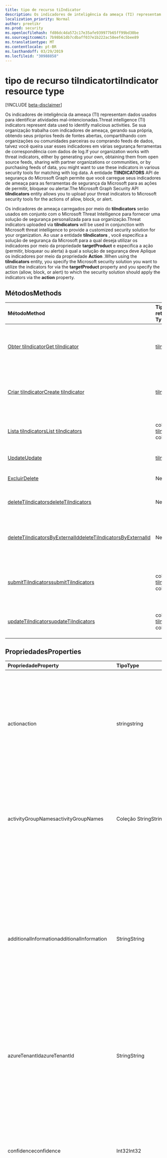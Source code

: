 ```yaml
---
title: tipo de recurso tiIndicator
description: Os indicadores de inteligência da ameaça (TI) representam dados usados para identificar atividades mal-intencionadas. Se sua organização trabalha com indicadores de ameaça, gerando sua própria, obtendo de feeds de origem aberta, compartilhando com organizações de parceiros ou comunidades, ou comprando feeds de dados, você geralmente deseja usar esses indicadores em várias segurança ferramentas de correspondência com dados de log. A entidade de segurança do gráfico tiIndicators permite que você carregue seus indicadores de ameaça para as ferramentas de segurança da Microsoft para as ações de permitir, bloquear ou alertar.
localization_priority: Normal
author: preetikr
ms.prod: security
ms.openlocfilehash: fd86dc4da572c17e35afe939977b65ff99bd30be
ms.sourcegitcommit: 7b98b61db7cdbaff037e1b222ac58eef4c5bee89
ms.translationtype: MT
ms.contentlocale: pt-BR
ms.lasthandoff: 03/29/2019
ms.locfileid: "30988858"
---
```

# <a name="tiindicator-resource-type"></a><span data-ttu-id="a3d55-105">tipo de recurso tiIndicator</span><span class="sxs-lookup"><span data-stu-id="a3d55-105">tiIndicator resource type</span></span>

[!INCLUDE [beta-disclaimer](../../includes/beta-disclaimer.md)]

<span data-ttu-id="a3d55-106">Os indicadores de inteligência da ameaça (TI) representam dados usados para identificar atividades mal-intencionadas.</span><span class="sxs-lookup"><span data-stu-id="a3d55-106">Threat intelligence (TI) indicators represent data used to identify malicious activities.</span></span> <span data-ttu-id="a3d55-107">Se sua organização trabalha com indicadores de ameaça, gerando sua própria, obtendo seus próprios feeds de fontes abertas, compartilhando com organizações ou comunidades parceiras ou comprando feeds de dados, talvez você queira usar esses indicadores em várias segurança ferramentas de correspondência com dados de log.</span><span class="sxs-lookup"><span data-stu-id="a3d55-107">If your organization works with threat indicators, either by generating your own, obtaining them from open source feeds, sharing with partner organizations or communities, or by purchasing feeds of data, you might want to use these indicators in various security tools for matching with log data.</span></span> <span data-ttu-id="a3d55-108">A entidade **TIINDICATORS** API de segurança do Microsoft Graph permite que você carregue seus indicadores de ameaça para as ferramentas de segurança da Microsoft para as ações de permitir, bloquear ou alertar.</span><span class="sxs-lookup"><span data-stu-id="a3d55-108">The Microsoft Graph Security API **tiIndicators** entity allows you to upload your threat indicators to Microsoft security tools for the actions of allow, block, or alert.</span></span>

<span data-ttu-id="a3d55-109">Os indicadores de ameaça carregados por meio do **tiIndicators** serão usados em conjunto com o Microsoft Threat Intelligence para fornecer uma solução de segurança personalizada para sua organização.</span><span class="sxs-lookup"><span data-stu-id="a3d55-109">Threat indicators uploaded via **tiIndicators** will be used in conjunction with Microsoft threat intelligence to provide a customized security solution for your organization.</span></span> <span data-ttu-id="a3d55-110">Ao usar a entidade **tiIndicators** , você especifica a solução de segurança da Microsoft para a qual deseja utilizar os indicadores por meio da propriedade **targetProduct** e especifica a ação (permitir, bloquear ou alerta) à qual a solução de segurança deve Aplique os indicadores por meio da propriedade **Action** .</span><span class="sxs-lookup"><span data-stu-id="a3d55-110">When using the **tiIndicators** entity, you specify the Microsoft security solution you want to utilize the indicators for via the **targetProduct** property and you specify the action (allow, block, or alert) to which the security solution should apply the indicators via the **action** property.</span></span>

## <a name="methods"></a><span data-ttu-id="a3d55-111">Métodos</span><span class="sxs-lookup"><span data-stu-id="a3d55-111">Methods</span></span>

| <span data-ttu-id="a3d55-112">Método</span><span class="sxs-lookup"><span data-stu-id="a3d55-112">Method</span></span>       | <span data-ttu-id="a3d55-113">Tipo de retorno</span><span class="sxs-lookup"><span data-stu-id="a3d55-113">Return Type</span></span> | <span data-ttu-id="a3d55-114">Descrição</span><span class="sxs-lookup"><span data-stu-id="a3d55-114">Description</span></span> |
|:-------------|:------------|:------------|
| [<span data-ttu-id="a3d55-115">Obter tiIndicator</span><span class="sxs-lookup"><span data-stu-id="a3d55-115">Get tiIndicator</span></span>](../api/tiindicator-get.md) | [<span data-ttu-id="a3d55-116">tiIndicator</span><span class="sxs-lookup"><span data-stu-id="a3d55-116">tiIndicator</span></span>](tiindicator.md) | <span data-ttu-id="a3d55-117">Leia as propriedades e os relacionamentos do objeto tiIndicator.</span><span class="sxs-lookup"><span data-stu-id="a3d55-117">Read properties and relationships of tiIndicator object.</span></span> |
| [<span data-ttu-id="a3d55-118">Criar tiIndicator</span><span class="sxs-lookup"><span data-stu-id="a3d55-118">Create tiIndicator</span></span>](../api/tiindicators-post.md) | [<span data-ttu-id="a3d55-119">tiIndicator</span><span class="sxs-lookup"><span data-stu-id="a3d55-119">tiIndicator</span></span>](tiindicator.md) | <span data-ttu-id="a3d55-120">Crie um novo tiIndicator postando na coleção tiIndicators.</span><span class="sxs-lookup"><span data-stu-id="a3d55-120">Create a new tiIndicator by posting to the tiIndicators collection.</span></span> |
| [<span data-ttu-id="a3d55-121">Lista tiIndicators</span><span class="sxs-lookup"><span data-stu-id="a3d55-121">List tiIndicators</span></span>](../api/tiindicators-list.md) | <span data-ttu-id="a3d55-122">coleção [tiIndicator](tiindicator.md)</span><span class="sxs-lookup"><span data-stu-id="a3d55-122">[tiIndicator](tiindicator.md) collection</span></span> | <span data-ttu-id="a3d55-123">Obtenha uma coleção de objetos tiIndicator.</span><span class="sxs-lookup"><span data-stu-id="a3d55-123">Get a tiIndicator object collection.</span></span> |
| [<span data-ttu-id="a3d55-124">Update</span><span class="sxs-lookup"><span data-stu-id="a3d55-124">Update</span></span>](../api/tiindicator-update.md) | [<span data-ttu-id="a3d55-125">tiIndicator</span><span class="sxs-lookup"><span data-stu-id="a3d55-125">tiIndicator</span></span>](tiindicator.md) | <span data-ttu-id="a3d55-126">Atualize o objeto tiIndicator.</span><span class="sxs-lookup"><span data-stu-id="a3d55-126">Update tiIndicator object.</span></span> |
| [<span data-ttu-id="a3d55-127">Excluir</span><span class="sxs-lookup"><span data-stu-id="a3d55-127">Delete</span></span>](../api/tiindicator-delete.md) | <span data-ttu-id="a3d55-128">Nenhum</span><span class="sxs-lookup"><span data-stu-id="a3d55-128">None</span></span> | <span data-ttu-id="a3d55-129">Exclua o objeto tiIndicator.</span><span class="sxs-lookup"><span data-stu-id="a3d55-129">Delete tiIndicator object.</span></span> |
|[<span data-ttu-id="a3d55-130">deleteTiIndicators</span><span class="sxs-lookup"><span data-stu-id="a3d55-130">deleteTiIndicators</span></span>](../api/tiindicator-deletetiindicators.md)|<span data-ttu-id="a3d55-131">Nenhum</span><span class="sxs-lookup"><span data-stu-id="a3d55-131">None</span></span>| <span data-ttu-id="a3d55-132">Excluir vários objetos tiIndicator.</span><span class="sxs-lookup"><span data-stu-id="a3d55-132">Delete multiple tiIndicator objects.</span></span>|
|[<span data-ttu-id="a3d55-133">deleteTiIndicatorsByExternalId</span><span class="sxs-lookup"><span data-stu-id="a3d55-133">deleteTiIndicatorsByExternalId</span></span>](../api/tiindicator-deletetiindicatorsbyexternalid.md)|<span data-ttu-id="a3d55-134">Nenhum</span><span class="sxs-lookup"><span data-stu-id="a3d55-134">None</span></span>| <span data-ttu-id="a3d55-135">Excluir vários objetos tiIndicator pela `externalId` propriedade.</span><span class="sxs-lookup"><span data-stu-id="a3d55-135">Delete multiple tiIndicator objects by the `externalId` property.</span></span>|
|[<span data-ttu-id="a3d55-136">submitTiIndicators</span><span class="sxs-lookup"><span data-stu-id="a3d55-136">submitTiIndicators</span></span>](../api/tiindicator-submittiindicators.md)|<span data-ttu-id="a3d55-137">coleção [tiIndicator](tiindicator.md)</span><span class="sxs-lookup"><span data-stu-id="a3d55-137">[tiIndicator](tiindicator.md) collection</span></span>|<span data-ttu-id="a3d55-138">Criar novo tiIndicators postando uma coleção tiIndicators.</span><span class="sxs-lookup"><span data-stu-id="a3d55-138">Create new tiIndicators by posting a tiIndicators collection.</span></span>|
|[<span data-ttu-id="a3d55-139">updateTiIndicators</span><span class="sxs-lookup"><span data-stu-id="a3d55-139">updateTiIndicators</span></span>](../api/tiindicator-updatetiindicators.md)|<span data-ttu-id="a3d55-140">coleção [tiIndicator](tiindicator.md)</span><span class="sxs-lookup"><span data-stu-id="a3d55-140">[tiIndicator](tiindicator.md) collection</span></span>| <span data-ttu-id="a3d55-141">Atualizar vários objetos tiIndicator.</span><span class="sxs-lookup"><span data-stu-id="a3d55-141">Update multiple tiIndicator objects.</span></span>|

## <a name="properties"></a><span data-ttu-id="a3d55-142">Propriedades</span><span class="sxs-lookup"><span data-stu-id="a3d55-142">Properties</span></span>

| <span data-ttu-id="a3d55-143">Propriedade</span><span class="sxs-lookup"><span data-stu-id="a3d55-143">Property</span></span>     | <span data-ttu-id="a3d55-144">Tipo</span><span class="sxs-lookup"><span data-stu-id="a3d55-144">Type</span></span>        | <span data-ttu-id="a3d55-145">Descrição</span><span class="sxs-lookup"><span data-stu-id="a3d55-145">Description</span></span> |
|:-------------|:------------|:------------|
|<span data-ttu-id="a3d55-146">action</span><span class="sxs-lookup"><span data-stu-id="a3d55-146">action</span></span>|<span data-ttu-id="a3d55-147">string</span><span class="sxs-lookup"><span data-stu-id="a3d55-147">string</span></span>| <span data-ttu-id="a3d55-148">A ação a ser aplicada se o indicador for correspondido de dentro da ferramenta de segurança do targetProduct.</span><span class="sxs-lookup"><span data-stu-id="a3d55-148">The action to apply if the indicator is matched from within the targetProduct security tool.</span></span> <span data-ttu-id="a3d55-149">Os valores possíveis são: `unknown`, `allow`, `block`, `alert`.</span><span class="sxs-lookup"><span data-stu-id="a3d55-149">Possible values are: `unknown`, `allow`, `block`, `alert`.</span></span> <span data-ttu-id="a3d55-150">**Obrigatório.**</span><span class="sxs-lookup"><span data-stu-id="a3d55-150">**Required.**</span></span>|
|<span data-ttu-id="a3d55-151">activityGroupNames</span><span class="sxs-lookup"><span data-stu-id="a3d55-151">activityGroupNames</span></span>|<span data-ttu-id="a3d55-152">Coleção String</span><span class="sxs-lookup"><span data-stu-id="a3d55-152">String collection</span></span>|<span data-ttu-id="a3d55-153">O nome do Cyber Threat Intelligence (s) para as partes responsáveis pela atividade mal-intencionada coberta pelo indicador de ameaças.</span><span class="sxs-lookup"><span data-stu-id="a3d55-153">The cyber threat intelligence name(s) for the parties responsible for the malicious activity covered by the threat indicator.</span></span>|
|<span data-ttu-id="a3d55-154">additionalInformation</span><span class="sxs-lookup"><span data-stu-id="a3d55-154">additionalInformation</span></span>|<span data-ttu-id="a3d55-155">String</span><span class="sxs-lookup"><span data-stu-id="a3d55-155">String</span></span>|<span data-ttu-id="a3d55-156">Uma área catchall na qual os dados extras do indicador não cobertos pelas outras propriedades de tiIndicator podem ser colocados.</span><span class="sxs-lookup"><span data-stu-id="a3d55-156">A catchall area into which extra data from the indicator not covered by the other tiIndicator properties may be placed.</span></span> <span data-ttu-id="a3d55-157">Os dados colocados no additionalInformation normalmente não serão utilizados pela ferramenta de segurança do targetProduct.</span><span class="sxs-lookup"><span data-stu-id="a3d55-157">Data placed into additionalInformation will typically not be utilized by the targetProduct security tool.</span></span>|
|<span data-ttu-id="a3d55-158">azureTenantId</span><span class="sxs-lookup"><span data-stu-id="a3d55-158">azureTenantId</span></span>|<span data-ttu-id="a3d55-159">String</span><span class="sxs-lookup"><span data-stu-id="a3d55-159">String</span></span>| <span data-ttu-id="a3d55-160">Marcado pelo sistema quando o indicador está ingerido.</span><span class="sxs-lookup"><span data-stu-id="a3d55-160">Stamped by the system when the indicator is ingested.</span></span> <span data-ttu-id="a3d55-161">A ID de locatário do Azure Active Directory do cliente remetente.</span><span class="sxs-lookup"><span data-stu-id="a3d55-161">The Azure Active Directory tenant id of submitting client.</span></span> <span data-ttu-id="a3d55-162">**Obrigatório.**</span><span class="sxs-lookup"><span data-stu-id="a3d55-162">**Required.**</span></span>|
|<span data-ttu-id="a3d55-163">confidence</span><span class="sxs-lookup"><span data-stu-id="a3d55-163">confidence</span></span>|<span data-ttu-id="a3d55-164">Int32</span><span class="sxs-lookup"><span data-stu-id="a3d55-164">Int32</span></span>|<span data-ttu-id="a3d55-165">Um inteiro representando a confiança dos dados dentro do indicador identifica precisamente o comportamento mal-intencionado.</span><span class="sxs-lookup"><span data-stu-id="a3d55-165">An integer representing the confidence the data within the indicator accurately identifies malicious behavior.</span></span> <span data-ttu-id="a3d55-166">Os valores aceitáveis são 0 – 100 com 100 sendo os mais altos.</span><span class="sxs-lookup"><span data-stu-id="a3d55-166">Acceptable values are 0 – 100 with 100 being the highest.</span></span>|
|<span data-ttu-id="a3d55-167">description</span><span class="sxs-lookup"><span data-stu-id="a3d55-167">description</span></span>|<span data-ttu-id="a3d55-168">String</span><span class="sxs-lookup"><span data-stu-id="a3d55-168">String</span></span>| <span data-ttu-id="a3d55-169">Breve descrição (100 caracteres ou menos) da ameaça representada pelo indicador.</span><span class="sxs-lookup"><span data-stu-id="a3d55-169">Brief description (100 characters or less) of the threat represented by the indicator.</span></span> <span data-ttu-id="a3d55-170">**Obrigatório.**</span><span class="sxs-lookup"><span data-stu-id="a3d55-170">**Required.**</span></span>|
|<span data-ttu-id="a3d55-171">diamondModel</span><span class="sxs-lookup"><span data-stu-id="a3d55-171">diamondModel</span></span>|[<span data-ttu-id="a3d55-172">diamondModel</span><span class="sxs-lookup"><span data-stu-id="a3d55-172">diamondModel</span></span>](#diamondmodel-values)|<span data-ttu-id="a3d55-173">A área do modelo em losango em que esse indicador existe.</span><span class="sxs-lookup"><span data-stu-id="a3d55-173">The area of the Diamond Model in which this indicator exists.</span></span> <span data-ttu-id="a3d55-174">Os valores possíveis são: `unknown`, `adversary`, `capability`, `infrastructure`, `victim`.</span><span class="sxs-lookup"><span data-stu-id="a3d55-174">Possible values are: `unknown`, `adversary`, `capability`, `infrastructure`, `victim`.</span></span>|
|<span data-ttu-id="a3d55-175">expirationDateTime</span><span class="sxs-lookup"><span data-stu-id="a3d55-175">expirationDateTime</span></span>|<span data-ttu-id="a3d55-176">DateTimeOffset</span><span class="sxs-lookup"><span data-stu-id="a3d55-176">DateTimeOffset</span></span>| <span data-ttu-id="a3d55-177">Cadeia de caracteres DateTime indicando quando o indicador expira.</span><span class="sxs-lookup"><span data-stu-id="a3d55-177">DateTime string indicating when the Indicator expires.</span></span> <span data-ttu-id="a3d55-178">Todos os indicadores devem ter uma data de vencimento para evitar indicadores obsoletos persistentes no sistema.</span><span class="sxs-lookup"><span data-stu-id="a3d55-178">All indicators must have an expiration date to avoid stale indicators persisting in the system.</span></span> <span data-ttu-id="a3d55-179">O tipo Timestamp representa informações de data e hora usando o formato ISO 8601 e está sempre no horário UTC.</span><span class="sxs-lookup"><span data-stu-id="a3d55-179">The Timestamp type represents date and time information using ISO 8601 format and is always in UTC time.</span></span> <span data-ttu-id="a3d55-180">Por exemplo, meia-noite em UTC no dia 1º de janeiro de 2014 teria esta aparência: `'2014-01-01T00:00:00Z'`.</span><span class="sxs-lookup"><span data-stu-id="a3d55-180">For example, midnight UTC on Jan 1, 2014 would look like this: `'2014-01-01T00:00:00Z'`.</span></span> <span data-ttu-id="a3d55-181">**Obrigatório.**</span><span class="sxs-lookup"><span data-stu-id="a3d55-181">**Required.**</span></span>|
|<span data-ttu-id="a3d55-182">externalId</span><span class="sxs-lookup"><span data-stu-id="a3d55-182">externalId</span></span>|<span data-ttu-id="a3d55-183">Cadeia de caracteres</span><span class="sxs-lookup"><span data-stu-id="a3d55-183">String</span></span>| <span data-ttu-id="a3d55-184">Um número de identificação que liga o indicador de volta para o sistema do provedor de indicadores (por exemplo, uma chave externa).</span><span class="sxs-lookup"><span data-stu-id="a3d55-184">An identification number that ties the indicator back to the indicator provider’s system (e.g. a foreign key).</span></span> |
|<span data-ttu-id="a3d55-185">id</span><span class="sxs-lookup"><span data-stu-id="a3d55-185">id</span></span>|<span data-ttu-id="a3d55-186">String</span><span class="sxs-lookup"><span data-stu-id="a3d55-186">String</span></span>|<span data-ttu-id="a3d55-187">Criado pelo sistema quando o indicador é ingerido.</span><span class="sxs-lookup"><span data-stu-id="a3d55-187">Created by the system when the indicator is ingested.</span></span> <span data-ttu-id="a3d55-188">GUID gerado/identificador exclusivo.</span><span class="sxs-lookup"><span data-stu-id="a3d55-188">Generated GUID/unique identifier.</span></span> <span data-ttu-id="a3d55-189">Somente leitura.</span><span class="sxs-lookup"><span data-stu-id="a3d55-189">Read-only.</span></span>|
|<span data-ttu-id="a3d55-190">ingestedDateTime</span><span class="sxs-lookup"><span data-stu-id="a3d55-190">ingestedDateTime</span></span>|<span data-ttu-id="a3d55-191">DateTimeOffset</span><span class="sxs-lookup"><span data-stu-id="a3d55-191">DateTimeOffset</span></span>| <span data-ttu-id="a3d55-192">Marcado pelo sistema quando o indicador está ingerido.</span><span class="sxs-lookup"><span data-stu-id="a3d55-192">Stamped by the system when the indicator is ingested.</span></span> <span data-ttu-id="a3d55-193">O tipo Timestamp representa informações de data e hora usando o formato ISO 8601 e está sempre no horário UTC.</span><span class="sxs-lookup"><span data-stu-id="a3d55-193">The Timestamp type represents date and time information using ISO 8601 format and is always in UTC time.</span></span> <span data-ttu-id="a3d55-194">Por exemplo, meia-noite em UTC no dia 1º de janeiro de 2014 teria esta aparência: `'2014-01-01T00:00:00Z'`</span><span class="sxs-lookup"><span data-stu-id="a3d55-194">For example, midnight UTC on Jan 1, 2014 would look like this: `'2014-01-01T00:00:00Z'`</span></span>|
|<span data-ttu-id="a3d55-195">isActive</span><span class="sxs-lookup"><span data-stu-id="a3d55-195">isActive</span></span>|<span data-ttu-id="a3d55-196">Booliano</span><span class="sxs-lookup"><span data-stu-id="a3d55-196">Boolean</span></span>| <span data-ttu-id="a3d55-197">Usado para desativar indicadores no sistema.</span><span class="sxs-lookup"><span data-stu-id="a3d55-197">Used to deactivate indicators within system.</span></span> <span data-ttu-id="a3d55-198">Por padrão, qualquer indicador enviado é definido como ativo.</span><span class="sxs-lookup"><span data-stu-id="a3d55-198">By default, any indicator submitted is set as active.</span></span> <span data-ttu-id="a3d55-199">No enTanto, os provedores podem enviar indicadores existentes com este conjunto como ' false ' para desativar indicadores no sistema.</span><span class="sxs-lookup"><span data-stu-id="a3d55-199">However, providers may submit existing indicators with this set to ‘False’ to deactivate indicators in the system.</span></span>|
|<span data-ttu-id="a3d55-200">killChain</span><span class="sxs-lookup"><span data-stu-id="a3d55-200">killChain</span></span>|<span data-ttu-id="a3d55-201">coleção [killChain](#killchain-values)</span><span class="sxs-lookup"><span data-stu-id="a3d55-201">[killChain](#killchain-values) collection</span></span>|<span data-ttu-id="a3d55-202">Uma matriz JSON de cadeias de caracteres que descreve o ponto ou os pontos na cadeia de Kill que este indicador aponta.</span><span class="sxs-lookup"><span data-stu-id="a3d55-202">A JSON array of strings that describes which point or points on the Kill Chain this indicator targets.</span></span> <span data-ttu-id="a3d55-203">Consulte ' valores killChain ' abaixo para ver os valores exatos.</span><span class="sxs-lookup"><span data-stu-id="a3d55-203">See ‘killChain values’ below for exact values.</span></span> |
|<span data-ttu-id="a3d55-204">knownFalsePositives</span><span class="sxs-lookup"><span data-stu-id="a3d55-204">knownFalsePositives</span></span>|<span data-ttu-id="a3d55-205">String</span><span class="sxs-lookup"><span data-stu-id="a3d55-205">String</span></span>|<span data-ttu-id="a3d55-206">Cenários nos quais o indicador pode causar falsos positivos.</span><span class="sxs-lookup"><span data-stu-id="a3d55-206">Scenarios in which the indicator may cause false positives.</span></span> <span data-ttu-id="a3d55-207">Isso deve ser um texto legível por pessoas.</span><span class="sxs-lookup"><span data-stu-id="a3d55-207">This should be human-readable text.</span></span>|
|<span data-ttu-id="a3d55-208">lastReportedDateTime</span><span class="sxs-lookup"><span data-stu-id="a3d55-208">lastReportedDateTime</span></span>|<span data-ttu-id="a3d55-209">DateTimeOffset</span><span class="sxs-lookup"><span data-stu-id="a3d55-209">DateTimeOffset</span></span>|<span data-ttu-id="a3d55-210">A última vez que o indicador foi visto.</span><span class="sxs-lookup"><span data-stu-id="a3d55-210">The last time the indicator was seen.</span></span> <span data-ttu-id="a3d55-211">O tipo Timestamp representa informações de data e hora usando o formato ISO 8601 e está sempre no horário UTC.</span><span class="sxs-lookup"><span data-stu-id="a3d55-211">The Timestamp type represents date and time information using ISO 8601 format and is always in UTC time.</span></span> <span data-ttu-id="a3d55-212">Por exemplo, meia-noite em UTC no dia 1º de janeiro de 2014 teria esta aparência: `'2014-01-01T00:00:00Z'`</span><span class="sxs-lookup"><span data-stu-id="a3d55-212">For example, midnight UTC on Jan 1, 2014 would look like this: `'2014-01-01T00:00:00Z'`</span></span>|
|<span data-ttu-id="a3d55-213">malwareFamilyNames</span><span class="sxs-lookup"><span data-stu-id="a3d55-213">malwareFamilyNames</span></span>|<span data-ttu-id="a3d55-214">Coleção String</span><span class="sxs-lookup"><span data-stu-id="a3d55-214">String collection</span></span>|<span data-ttu-id="a3d55-215">O nome da família de malware associado a um indicador, se existir.</span><span class="sxs-lookup"><span data-stu-id="a3d55-215">The malware family name associated with an indicator if it exists.</span></span> <span data-ttu-id="a3d55-216">A Microsoft prefere o nome da família de malware da Microsoft, se possível, que possa ser encontrado por meio da [enciclopédia de ameaças](https://www.microsoft.com/wdsi/threats)de inteligência de segurança do Windows Defender.</span><span class="sxs-lookup"><span data-stu-id="a3d55-216">Microsoft prefers the Microsoft malware family name if at all possible which can be found via the Windows Defender Security Intelligence [threat encyclopedia](https://www.microsoft.com/wdsi/threats).</span></span>|
|<span data-ttu-id="a3d55-217">passiveOnly</span><span class="sxs-lookup"><span data-stu-id="a3d55-217">passiveOnly</span></span>|<span data-ttu-id="a3d55-218">Booliano</span><span class="sxs-lookup"><span data-stu-id="a3d55-218">Boolean</span></span> |<span data-ttu-id="a3d55-219">Determina se o indicador deve acionar um evento que é visível para um usuário final.</span><span class="sxs-lookup"><span data-stu-id="a3d55-219">Determines if the indicator should trigger an event that is visible to an end-user.</span></span> <span data-ttu-id="a3d55-220">Quando definido como ' true ', as ferramentas de segurança não notificarão o usuário final de que um ' hit ' ocorreu.</span><span class="sxs-lookup"><span data-stu-id="a3d55-220">When set to ‘true,’ security tools will not notify the end user that a ‘hit’ has occurred.</span></span> <span data-ttu-id="a3d55-221">Isso geralmente é tratado como um modo de auditoria ou silencioso por produtos de segurança onde eles simplesmente farão o registro de que uma correspondência ocorreu, mas não executará a ação.</span><span class="sxs-lookup"><span data-stu-id="a3d55-221">This is most often treated as audit or silent mode by security products where they will simply log that a match occurred but will not perform the action.</span></span> <span data-ttu-id="a3d55-222">O valor padrão é falso.</span><span class="sxs-lookup"><span data-stu-id="a3d55-222">Default value is false.</span></span> |
|<span data-ttu-id="a3d55-223">severity</span><span class="sxs-lookup"><span data-stu-id="a3d55-223">severity</span></span>|<span data-ttu-id="a3d55-224">Int32</span><span class="sxs-lookup"><span data-stu-id="a3d55-224">Int32</span></span>| <span data-ttu-id="a3d55-225">Um inteiro que representa a gravidade do comportamento mal-intencionado identificado pelos dados dentro do indicador.</span><span class="sxs-lookup"><span data-stu-id="a3d55-225">An integer representing the severity of the malicious behavior identified by the data within the indicator.</span></span> <span data-ttu-id="a3d55-226">Os valores aceitáveis são 0 – 5, onde 5 é o mais grave e zero não é grave.</span><span class="sxs-lookup"><span data-stu-id="a3d55-226">Acceptable values are 0 – 5 where 5 is the most severe and zero is not severe at all.</span></span> <span data-ttu-id="a3d55-227">O valor padrão é 3.</span><span class="sxs-lookup"><span data-stu-id="a3d55-227">Default value is 3.</span></span> |
|<span data-ttu-id="a3d55-228">tags</span><span class="sxs-lookup"><span data-stu-id="a3d55-228">tags</span></span>|<span data-ttu-id="a3d55-229">String collection</span><span class="sxs-lookup"><span data-stu-id="a3d55-229">String collection</span></span>|<span data-ttu-id="a3d55-230">Uma matriz JSON de cadeias de caracteres que armazena marcas arbitrárias/palavras-chave.</span><span class="sxs-lookup"><span data-stu-id="a3d55-230">A JSON array of strings that stores arbitrary tags/keywords.</span></span> |
|<span data-ttu-id="a3d55-231">targetProduct</span><span class="sxs-lookup"><span data-stu-id="a3d55-231">targetProduct</span></span>|<span data-ttu-id="a3d55-232">String</span><span class="sxs-lookup"><span data-stu-id="a3d55-232">String</span></span>|<span data-ttu-id="a3d55-233">Um valor String que representa um único produto de segurança ao qual o indicador deve ser aplicado.</span><span class="sxs-lookup"><span data-stu-id="a3d55-233">A string value representing a single security product to which the indicator should be applied.</span></span> <span data-ttu-id="a3d55-234">Os valores aceitáveis `Azure Sentinel`são:.</span><span class="sxs-lookup"><span data-stu-id="a3d55-234">Acceptable values are: `Azure Sentinel`.</span></span> <span data-ttu-id="a3d55-235">**Required**</span><span class="sxs-lookup"><span data-stu-id="a3d55-235">**Required**</span></span>|
|<span data-ttu-id="a3d55-236">threattype</span><span class="sxs-lookup"><span data-stu-id="a3d55-236">threatType</span></span>|[<span data-ttu-id="a3d55-237">threattype</span><span class="sxs-lookup"><span data-stu-id="a3d55-237">threatType</span></span>](#threattype-values)| <span data-ttu-id="a3d55-238">Cada indicador deve ter um tipo de ameaça de indicador válido.</span><span class="sxs-lookup"><span data-stu-id="a3d55-238">Each indicator must have a valid Indicator Threat Type.</span></span> <span data-ttu-id="a3d55-239">Os valores possíveis são: `Botnet`, `C2`, `CryptoMining`, `Darknet`, `DDoS`, `MaliciousUrl`, `Malware`, `Phishing`, `Proxy`, `PUA`, `WatchList`.</span><span class="sxs-lookup"><span data-stu-id="a3d55-239">Possible values are: `Botnet`, `C2`, `CryptoMining`, `Darknet`, `DDoS`, `MaliciousUrl`, `Malware`, `Phishing`, `Proxy`, `PUA`, `WatchList`.</span></span> <span data-ttu-id="a3d55-240">**Obrigatório.**</span><span class="sxs-lookup"><span data-stu-id="a3d55-240">**Required.**</span></span> |
|<span data-ttu-id="a3d55-241">tlpLevel</span><span class="sxs-lookup"><span data-stu-id="a3d55-241">tlpLevel</span></span>|[<span data-ttu-id="a3d55-242">tlpLevel</span><span class="sxs-lookup"><span data-stu-id="a3d55-242">tlpLevel</span></span>](#tlplevel-values)| <span data-ttu-id="a3d55-243">Valor do protocolo de luz de tráfego para o indicador.</span><span class="sxs-lookup"><span data-stu-id="a3d55-243">Traffic Light Protocol value for the indicator.</span></span> <span data-ttu-id="a3d55-244">Os valores possíveis são: `unknown`, `white`, `green`, `amber`, `red`.</span><span class="sxs-lookup"><span data-stu-id="a3d55-244">Possible values are: `unknown`, `white`, `green`, `amber`, `red`.</span></span> <span data-ttu-id="a3d55-245">**Obrigatório.**</span><span class="sxs-lookup"><span data-stu-id="a3d55-245">**Required.**</span></span>|

### <a name="indicator-observables---email"></a><span data-ttu-id="a3d55-246">Indicador observáveis-email</span><span class="sxs-lookup"><span data-stu-id="a3d55-246">Indicator Observables - Email</span></span>

| <span data-ttu-id="a3d55-247">Propriedade</span><span class="sxs-lookup"><span data-stu-id="a3d55-247">Property</span></span>     | <span data-ttu-id="a3d55-248">Tipo</span><span class="sxs-lookup"><span data-stu-id="a3d55-248">Type</span></span>        | <span data-ttu-id="a3d55-249">Descrição</span><span class="sxs-lookup"><span data-stu-id="a3d55-249">Description</span></span> |
|:-------------|:------------|:------------|
|<span data-ttu-id="a3d55-250">emailEncoding</span><span class="sxs-lookup"><span data-stu-id="a3d55-250">emailEncoding</span></span>|<span data-ttu-id="a3d55-251">String</span><span class="sxs-lookup"><span data-stu-id="a3d55-251">String</span></span>|<span data-ttu-id="a3d55-252">O tipo de codificação de texto usado no email.</span><span class="sxs-lookup"><span data-stu-id="a3d55-252">The type of text encoding used in the email.</span></span>|
|<span data-ttu-id="a3d55-253">emailLanguage</span><span class="sxs-lookup"><span data-stu-id="a3d55-253">emailLanguage</span></span>|<span data-ttu-id="a3d55-254">String</span><span class="sxs-lookup"><span data-stu-id="a3d55-254">String</span></span>|<span data-ttu-id="a3d55-255">O idioma do email.</span><span class="sxs-lookup"><span data-stu-id="a3d55-255">The language of the email.</span></span>|
|<span data-ttu-id="a3d55-256">emailRecipient</span><span class="sxs-lookup"><span data-stu-id="a3d55-256">emailRecipient</span></span>|<span data-ttu-id="a3d55-257">String</span><span class="sxs-lookup"><span data-stu-id="a3d55-257">String</span></span>|<span data-ttu-id="a3d55-258">Endereço de email do destinatário.</span><span class="sxs-lookup"><span data-stu-id="a3d55-258">Recipient email address.</span></span>|
|<span data-ttu-id="a3d55-259">emailSenderAddress</span><span class="sxs-lookup"><span data-stu-id="a3d55-259">emailSenderAddress</span></span>|<span data-ttu-id="a3d55-260">String</span><span class="sxs-lookup"><span data-stu-id="a3d55-260">String</span></span>|<span data-ttu-id="a3d55-261">Endereço de email do attacker& # 124; vítima.</span><span class="sxs-lookup"><span data-stu-id="a3d55-261">Email address of the attacker&#124;victim.</span></span>|
|<span data-ttu-id="a3d55-262">emailSenderName</span><span class="sxs-lookup"><span data-stu-id="a3d55-262">emailSenderName</span></span>|<span data-ttu-id="a3d55-263">String</span><span class="sxs-lookup"><span data-stu-id="a3d55-263">String</span></span>|<span data-ttu-id="a3d55-264">Nome exibido da attacker& # 124; vítima.</span><span class="sxs-lookup"><span data-stu-id="a3d55-264">Displayed name of the attacker&#124;victim.</span></span>|
|<span data-ttu-id="a3d55-265">emailSourceDomain</span><span class="sxs-lookup"><span data-stu-id="a3d55-265">emailSourceDomain</span></span>|<span data-ttu-id="a3d55-266">String</span><span class="sxs-lookup"><span data-stu-id="a3d55-266">String</span></span>|<span data-ttu-id="a3d55-267">Domínio usado no email.</span><span class="sxs-lookup"><span data-stu-id="a3d55-267">Domain used in the email.</span></span>|
|<span data-ttu-id="a3d55-268">emailSourceIpAddress</span><span class="sxs-lookup"><span data-stu-id="a3d55-268">emailSourceIpAddress</span></span>|<span data-ttu-id="a3d55-269">String</span><span class="sxs-lookup"><span data-stu-id="a3d55-269">String</span></span>|<span data-ttu-id="a3d55-270">Endereço IP de origem do email.</span><span class="sxs-lookup"><span data-stu-id="a3d55-270">Source IP address of email.</span></span>|
|<span data-ttu-id="a3d55-271">emailSubject</span><span class="sxs-lookup"><span data-stu-id="a3d55-271">emailSubject</span></span>|<span data-ttu-id="a3d55-272">String</span><span class="sxs-lookup"><span data-stu-id="a3d55-272">String</span></span>|<span data-ttu-id="a3d55-273">Linha de assunto do email.</span><span class="sxs-lookup"><span data-stu-id="a3d55-273">Subject line of email.</span></span>|
|<span data-ttu-id="a3d55-274">emailXMailer</span><span class="sxs-lookup"><span data-stu-id="a3d55-274">emailXMailer</span></span>|<span data-ttu-id="a3d55-275">String</span><span class="sxs-lookup"><span data-stu-id="a3d55-275">String</span></span>|<span data-ttu-id="a3d55-276">Valor do X-Mailer usado no email.</span><span class="sxs-lookup"><span data-stu-id="a3d55-276">X-Mailer value used in the email.</span></span>|

### <a name="indicator-observables---file"></a><span data-ttu-id="a3d55-277">Indicador observáveis-arquivo</span><span class="sxs-lookup"><span data-stu-id="a3d55-277">Indicator Observables - File</span></span>

| <span data-ttu-id="a3d55-278">Propriedade</span><span class="sxs-lookup"><span data-stu-id="a3d55-278">Property</span></span>     | <span data-ttu-id="a3d55-279">Tipo</span><span class="sxs-lookup"><span data-stu-id="a3d55-279">Type</span></span>        | <span data-ttu-id="a3d55-280">Descrição</span><span class="sxs-lookup"><span data-stu-id="a3d55-280">Description</span></span> |
|:-------------|:------------|:------------|
|<span data-ttu-id="a3d55-281">fileCompileDateTime</span><span class="sxs-lookup"><span data-stu-id="a3d55-281">fileCompileDateTime</span></span>|<span data-ttu-id="a3d55-282">DateTimeOffset</span><span class="sxs-lookup"><span data-stu-id="a3d55-282">DateTimeOffset</span></span>|<span data-ttu-id="a3d55-283">DateTime quando o arquivo foi compilado.</span><span class="sxs-lookup"><span data-stu-id="a3d55-283">DateTime when the file was compiled.</span></span> <span data-ttu-id="a3d55-284">O tipo Timestamp representa informações de data e hora usando o formato ISO 8601 e está sempre no horário UTC.</span><span class="sxs-lookup"><span data-stu-id="a3d55-284">The Timestamp type represents date and time information using ISO 8601 format and is always in UTC time.</span></span> <span data-ttu-id="a3d55-285">Por exemplo, meia-noite em UTC no dia 1º de janeiro de 2014 teria esta aparência: `'2014-01-01T00:00:00Z'`</span><span class="sxs-lookup"><span data-stu-id="a3d55-285">For example, midnight UTC on Jan 1, 2014 would look like this: `'2014-01-01T00:00:00Z'`</span></span>|
|<span data-ttu-id="a3d55-286">fileCreatedDateTime</span><span class="sxs-lookup"><span data-stu-id="a3d55-286">fileCreatedDateTime</span></span>|<span data-ttu-id="a3d55-287">DateTimeOffset</span><span class="sxs-lookup"><span data-stu-id="a3d55-287">DateTimeOffset</span></span>| <span data-ttu-id="a3d55-288">DateTime quando o arquivo foi criado. O tipo TIMESTAMP representa informações de data e hora usando o formato ISO 8601 e está sempre no horário UTC.</span><span class="sxs-lookup"><span data-stu-id="a3d55-288">DateTime when the file was created.The Timestamp type represents date and time information using ISO 8601 format and is always in UTC time.</span></span> <span data-ttu-id="a3d55-289">Por exemplo, meia-noite em UTC no dia 1º de janeiro de 2014 teria esta aparência: `'2014-01-01T00:00:00Z'`</span><span class="sxs-lookup"><span data-stu-id="a3d55-289">For example, midnight UTC on Jan 1, 2014 would look like this: `'2014-01-01T00:00:00Z'`</span></span>|
|<span data-ttu-id="a3d55-290">fileHashType</span><span class="sxs-lookup"><span data-stu-id="a3d55-290">fileHashType</span></span>|<span data-ttu-id="a3d55-291">string</span><span class="sxs-lookup"><span data-stu-id="a3d55-291">string</span></span>| <span data-ttu-id="a3d55-292">O tipo de hash armazenado em fileHashvalue.</span><span class="sxs-lookup"><span data-stu-id="a3d55-292">The type of hash stored in fileHashValue.</span></span> <span data-ttu-id="a3d55-293">Os valores possíveis são: `unknown`, `sha1`, `sha256`, `md5`, `authenticodeHash256`, `lsHash`, `ctph`.</span><span class="sxs-lookup"><span data-stu-id="a3d55-293">Possible values are: `unknown`, `sha1`, `sha256`, `md5`, `authenticodeHash256`, `lsHash`, `ctph`.</span></span>|
|<span data-ttu-id="a3d55-294">fileHashvalue</span><span class="sxs-lookup"><span data-stu-id="a3d55-294">fileHashValue</span></span>|<span data-ttu-id="a3d55-295">String</span><span class="sxs-lookup"><span data-stu-id="a3d55-295">String</span></span>| <span data-ttu-id="a3d55-296">O valor de hash do arquivo.</span><span class="sxs-lookup"><span data-stu-id="a3d55-296">The file hash value.</span></span>|
|<span data-ttu-id="a3d55-297">fileMutexname</span><span class="sxs-lookup"><span data-stu-id="a3d55-297">fileMutexName</span></span>|<span data-ttu-id="a3d55-298">String</span><span class="sxs-lookup"><span data-stu-id="a3d55-298">String</span></span>| <span data-ttu-id="a3d55-299">Nome mutex usado em detecções baseadas em arquivo.</span><span class="sxs-lookup"><span data-stu-id="a3d55-299">Mutex name used in file-based detections.</span></span>|
|<span data-ttu-id="a3d55-300">fileName</span><span class="sxs-lookup"><span data-stu-id="a3d55-300">fileName</span></span>|<span data-ttu-id="a3d55-301">String</span><span class="sxs-lookup"><span data-stu-id="a3d55-301">String</span></span>|<span data-ttu-id="a3d55-302">Nome do arquivo se o indicador for baseado em arquivo.</span><span class="sxs-lookup"><span data-stu-id="a3d55-302">Name of the file if the indicator is file-based.</span></span> <span data-ttu-id="a3d55-303">Vários nomes de arquivo podem ser delimitados por vírgulas.</span><span class="sxs-lookup"><span data-stu-id="a3d55-303">Multiple file names may be delimited by commas.</span></span> |
|<span data-ttu-id="a3d55-304">filePackr</span><span class="sxs-lookup"><span data-stu-id="a3d55-304">filePacker</span></span>|<span data-ttu-id="a3d55-305">String</span><span class="sxs-lookup"><span data-stu-id="a3d55-305">String</span></span>|<span data-ttu-id="a3d55-306">O empacotador usado para criar o arquivo em questão.</span><span class="sxs-lookup"><span data-stu-id="a3d55-306">The packer used to build the file in question.</span></span>|
|<span data-ttu-id="a3d55-307">filePath</span><span class="sxs-lookup"><span data-stu-id="a3d55-307">filePath</span></span>|<span data-ttu-id="a3d55-308">String</span><span class="sxs-lookup"><span data-stu-id="a3d55-308">String</span></span>|<span data-ttu-id="a3d55-309">Caminho do arquivo que indica o compromisso.</span><span class="sxs-lookup"><span data-stu-id="a3d55-309">Path of file indicating compromise.</span></span> <span data-ttu-id="a3d55-310">Pode ser um caminho de estilo Windows ou \* Nix.</span><span class="sxs-lookup"><span data-stu-id="a3d55-310">May be a Windows or \*nix style path.</span></span>|
|<span data-ttu-id="a3d55-311">Tamanho</span><span class="sxs-lookup"><span data-stu-id="a3d55-311">fileSize</span></span>|<span data-ttu-id="a3d55-312">Int64</span><span class="sxs-lookup"><span data-stu-id="a3d55-312">Int64</span></span>|<span data-ttu-id="a3d55-313">Tamanho do arquivo em bytes.</span><span class="sxs-lookup"><span data-stu-id="a3d55-313">Size of the file in bytes.</span></span>|
|<span data-ttu-id="a3d55-314">fileType</span><span class="sxs-lookup"><span data-stu-id="a3d55-314">fileType</span></span>|<span data-ttu-id="a3d55-315">String</span><span class="sxs-lookup"><span data-stu-id="a3d55-315">String</span></span>| <span data-ttu-id="a3d55-316">Descrição de texto do tipo de arquivo.</span><span class="sxs-lookup"><span data-stu-id="a3d55-316">Text description of the type of file.</span></span> <span data-ttu-id="a3d55-317">Por exemplo, "documento do Word" ou "binário".</span><span class="sxs-lookup"><span data-stu-id="a3d55-317">For example, “Word Document” or “Binary”.</span></span>|

### <a name="indicator-observables---network"></a><span data-ttu-id="a3d55-318">Indicador observáveis-rede</span><span class="sxs-lookup"><span data-stu-id="a3d55-318">Indicator Observables - Network</span></span>

| <span data-ttu-id="a3d55-319">Propriedade</span><span class="sxs-lookup"><span data-stu-id="a3d55-319">Property</span></span>     | <span data-ttu-id="a3d55-320">Tipo</span><span class="sxs-lookup"><span data-stu-id="a3d55-320">Type</span></span>        | <span data-ttu-id="a3d55-321">Descrição</span><span class="sxs-lookup"><span data-stu-id="a3d55-321">Description</span></span> |
|:-------------|:------------|:------------|
|<span data-ttu-id="a3d55-322">domainName</span><span class="sxs-lookup"><span data-stu-id="a3d55-322">domainName</span></span>|<span data-ttu-id="a3d55-323">Cadeia de caracteres</span><span class="sxs-lookup"><span data-stu-id="a3d55-323">String</span></span>|<span data-ttu-id="a3d55-324">Nome de domínio associado a esse indicador.</span><span class="sxs-lookup"><span data-stu-id="a3d55-324">Domain name associated with this indicator.</span></span> <span data-ttu-id="a3d55-325">Deve ser do formato subdomain. domain. TopLevelDomain (por exemplo, baddomain.domain.net)</span><span class="sxs-lookup"><span data-stu-id="a3d55-325">Should be of the format subdomain.domain.topleveldomain (For example, baddomain.domain.net)</span></span>|
|<span data-ttu-id="a3d55-326">networkCidrBlock</span><span class="sxs-lookup"><span data-stu-id="a3d55-326">networkCidrBlock</span></span>|<span data-ttu-id="a3d55-327">String</span><span class="sxs-lookup"><span data-stu-id="a3d55-327">String</span></span>| <span data-ttu-id="a3d55-328">Representação de notação de bloqueio CIDR da rede referenciada neste indicador.</span><span class="sxs-lookup"><span data-stu-id="a3d55-328">CIDR Block notation representation of the network referenced in this indicator.</span></span> <span data-ttu-id="a3d55-329">Use somente se a origem e o destino não puderem ser identificados.</span><span class="sxs-lookup"><span data-stu-id="a3d55-329">Use only if the Source and Destination cannot be identified.</span></span> |
|<span data-ttu-id="a3d55-330">networkDestinationAsn</span><span class="sxs-lookup"><span data-stu-id="a3d55-330">networkDestinationAsn</span></span>|<span data-ttu-id="a3d55-331">Int32</span><span class="sxs-lookup"><span data-stu-id="a3d55-331">Int32</span></span>|<span data-ttu-id="a3d55-332">O identificador de sistema autônomo de destino da rede referenciada no indicador.</span><span class="sxs-lookup"><span data-stu-id="a3d55-332">The destination autonomous system identifier of the network referenced in the indicator.</span></span>|
|<span data-ttu-id="a3d55-333">networkDestinationCidrBlock</span><span class="sxs-lookup"><span data-stu-id="a3d55-333">networkDestinationCidrBlock</span></span>|<span data-ttu-id="a3d55-334">String</span><span class="sxs-lookup"><span data-stu-id="a3d55-334">String</span></span>|<span data-ttu-id="a3d55-335">Representação de notação de bloqueio CIDR da rede de destino neste indicador.</span><span class="sxs-lookup"><span data-stu-id="a3d55-335">CIDR Block notation representation of the destination network in this indicator.</span></span>|
|<span data-ttu-id="a3d55-336">networkDestinationIPv4</span><span class="sxs-lookup"><span data-stu-id="a3d55-336">networkDestinationIPv4</span></span>|<span data-ttu-id="a3d55-337">String</span><span class="sxs-lookup"><span data-stu-id="a3d55-337">String</span></span>|<span data-ttu-id="a3d55-338">Destino do endereço IP IPv4.</span><span class="sxs-lookup"><span data-stu-id="a3d55-338">IPv4 IP address destination.</span></span>|
|<span data-ttu-id="a3d55-339">networkDestinationIPv6</span><span class="sxs-lookup"><span data-stu-id="a3d55-339">networkDestinationIPv6</span></span>|<span data-ttu-id="a3d55-340">String</span><span class="sxs-lookup"><span data-stu-id="a3d55-340">String</span></span>|<span data-ttu-id="a3d55-341">Destino do endereço IP IPv6.</span><span class="sxs-lookup"><span data-stu-id="a3d55-341">IPv6 IP address destination.</span></span>|
|<span data-ttu-id="a3d55-342">networkDestinationPort</span><span class="sxs-lookup"><span data-stu-id="a3d55-342">networkDestinationPort</span></span>|<span data-ttu-id="a3d55-343">Int32</span><span class="sxs-lookup"><span data-stu-id="a3d55-343">Int32</span></span>|<span data-ttu-id="a3d55-344">Destino da porta TCP.</span><span class="sxs-lookup"><span data-stu-id="a3d55-344">TCP port destination.</span></span>|
|<span data-ttu-id="a3d55-345">networkIPv4</span><span class="sxs-lookup"><span data-stu-id="a3d55-345">networkIPv4</span></span>|<span data-ttu-id="a3d55-346">String</span><span class="sxs-lookup"><span data-stu-id="a3d55-346">String</span></span>| <span data-ttu-id="a3d55-347">Endereço IP IPv4.</span><span class="sxs-lookup"><span data-stu-id="a3d55-347">IPv4 IP address.</span></span> <span data-ttu-id="a3d55-348">Use somente se a origem e o destino não puderem ser identificados.</span><span class="sxs-lookup"><span data-stu-id="a3d55-348">Use only if the Source and Destination cannot be identified.</span></span> |
|<span data-ttu-id="a3d55-349">networkIPv6</span><span class="sxs-lookup"><span data-stu-id="a3d55-349">networkIPv6</span></span>|<span data-ttu-id="a3d55-350">String</span><span class="sxs-lookup"><span data-stu-id="a3d55-350">String</span></span>| <span data-ttu-id="a3d55-351">Endereço IP IPv6.</span><span class="sxs-lookup"><span data-stu-id="a3d55-351">IPv6 IP address.</span></span> <span data-ttu-id="a3d55-352">Use somente se a origem e o destino não puderem ser identificados.</span><span class="sxs-lookup"><span data-stu-id="a3d55-352">Use only if the Source and Destination cannot be identified.</span></span> |
|<span data-ttu-id="a3d55-353">networkPort</span><span class="sxs-lookup"><span data-stu-id="a3d55-353">networkPort</span></span>|<span data-ttu-id="a3d55-354">Int32</span><span class="sxs-lookup"><span data-stu-id="a3d55-354">Int32</span></span>| <span data-ttu-id="a3d55-355">Porta TCP.</span><span class="sxs-lookup"><span data-stu-id="a3d55-355">TCP port.</span></span> <span data-ttu-id="a3d55-356">Use somente se a origem e o destino não puderem ser identificados.</span><span class="sxs-lookup"><span data-stu-id="a3d55-356">Use only if the Source and Destination cannot be identified.</span></span> |
|<span data-ttu-id="a3d55-357">networkProtocol</span><span class="sxs-lookup"><span data-stu-id="a3d55-357">networkProtocol</span></span>|<span data-ttu-id="a3d55-358">Int32</span><span class="sxs-lookup"><span data-stu-id="a3d55-358">Int32</span></span>|<span data-ttu-id="a3d55-359">Representação decimal do campo de protocolo no cabeçalho IPv4.</span><span class="sxs-lookup"><span data-stu-id="a3d55-359">Decimal representation of the protocol field in the IPv4 header.</span></span>|
|<span data-ttu-id="a3d55-360">networkSourceAsn</span><span class="sxs-lookup"><span data-stu-id="a3d55-360">networkSourceAsn</span></span>|<span data-ttu-id="a3d55-361">Int32</span><span class="sxs-lookup"><span data-stu-id="a3d55-361">Int32</span></span>|<span data-ttu-id="a3d55-362">O identificador de sistema autônomo de origem da rede referenciada no indicador.</span><span class="sxs-lookup"><span data-stu-id="a3d55-362">The source autonomous system identifier of the network referenced in the indicator.</span></span>|
|<span data-ttu-id="a3d55-363">networkSourceCidrBlock</span><span class="sxs-lookup"><span data-stu-id="a3d55-363">networkSourceCidrBlock</span></span>|<span data-ttu-id="a3d55-364">String</span><span class="sxs-lookup"><span data-stu-id="a3d55-364">String</span></span>|<span data-ttu-id="a3d55-365">Representação de notação de bloqueio CIDR da rede de origem neste indicador</span><span class="sxs-lookup"><span data-stu-id="a3d55-365">CIDR Block notation representation of the source network in this indicator</span></span>|
|<span data-ttu-id="a3d55-366">networkSourceIPv4</span><span class="sxs-lookup"><span data-stu-id="a3d55-366">networkSourceIPv4</span></span>|<span data-ttu-id="a3d55-367">String</span><span class="sxs-lookup"><span data-stu-id="a3d55-367">String</span></span>|<span data-ttu-id="a3d55-368">Origem do endereço IP IPv4.</span><span class="sxs-lookup"><span data-stu-id="a3d55-368">IPv4 IP Address source.</span></span>|
|<span data-ttu-id="a3d55-369">networkSourceIPv6</span><span class="sxs-lookup"><span data-stu-id="a3d55-369">networkSourceIPv6</span></span>|<span data-ttu-id="a3d55-370">String</span><span class="sxs-lookup"><span data-stu-id="a3d55-370">String</span></span>|<span data-ttu-id="a3d55-371">Origem do endereço IP IPv6.</span><span class="sxs-lookup"><span data-stu-id="a3d55-371">IPv6 IP Address source.</span></span>|
|<span data-ttu-id="a3d55-372">networkSourcePort</span><span class="sxs-lookup"><span data-stu-id="a3d55-372">networkSourcePort</span></span>|<span data-ttu-id="a3d55-373">Int32</span><span class="sxs-lookup"><span data-stu-id="a3d55-373">Int32</span></span>|<span data-ttu-id="a3d55-374">Origem da porta TCP.</span><span class="sxs-lookup"><span data-stu-id="a3d55-374">TCP port source.</span></span>|
|<span data-ttu-id="a3d55-375">url</span><span class="sxs-lookup"><span data-stu-id="a3d55-375">url</span></span>|<span data-ttu-id="a3d55-376">String</span><span class="sxs-lookup"><span data-stu-id="a3d55-376">String</span></span>|<span data-ttu-id="a3d55-377">Localizador de recursos uniforme.</span><span class="sxs-lookup"><span data-stu-id="a3d55-377">Uniform Resource Locator.</span></span> <span data-ttu-id="a3d55-378">Esta URL deve estar em conformidade com a RFC 1738.</span><span class="sxs-lookup"><span data-stu-id="a3d55-378">This URL must comply with RFC 1738.</span></span>|
|<span data-ttu-id="a3d55-379">userAgent</span><span class="sxs-lookup"><span data-stu-id="a3d55-379">userAgent</span></span>|<span data-ttu-id="a3d55-380">String</span><span class="sxs-lookup"><span data-stu-id="a3d55-380">String</span></span>|<span data-ttu-id="a3d55-381">Cadeia de caracteres do agente de usuário de uma solicitação da Web que pode indicar comprometimento.</span><span class="sxs-lookup"><span data-stu-id="a3d55-381">User-Agent string from a web request that could indicate compromise.</span></span>|

### <a name="diamondmodel-values"></a><span data-ttu-id="a3d55-382">valores de diamondModel</span><span class="sxs-lookup"><span data-stu-id="a3d55-382">diamondModel values</span></span>

<span data-ttu-id="a3d55-383">Para obter informações sobre esse modelo, consulte [o modelo de losango](http://diamondmodel.org).</span><span class="sxs-lookup"><span data-stu-id="a3d55-383">For information about this model, see [The Diamond Model](http://diamondmodel.org).</span></span>

| <span data-ttu-id="a3d55-384">Valores</span><span class="sxs-lookup"><span data-stu-id="a3d55-384">Values</span></span> | <span data-ttu-id="a3d55-385">Descrição</span><span class="sxs-lookup"><span data-stu-id="a3d55-385">Description</span></span> |
|:-------|:------------|
|<span data-ttu-id="a3d55-386">adversário</span><span class="sxs-lookup"><span data-stu-id="a3d55-386">adversary</span></span>|<span data-ttu-id="a3d55-387">O indicador descreve o adversário.</span><span class="sxs-lookup"><span data-stu-id="a3d55-387">The indicator describes the adversary.</span></span>|
|<span data-ttu-id="a3d55-388">função</span><span class="sxs-lookup"><span data-stu-id="a3d55-388">capability</span></span>|<span data-ttu-id="a3d55-389">O indicador é uma capacidade do adversário.</span><span class="sxs-lookup"><span data-stu-id="a3d55-389">Indicator is a capability of the adversary.</span></span>|
|<span data-ttu-id="a3d55-390">ti</span><span class="sxs-lookup"><span data-stu-id="a3d55-390">infrastructure</span></span>|<span data-ttu-id="a3d55-391">O indicador descreve a infraestrutura do adversário.</span><span class="sxs-lookup"><span data-stu-id="a3d55-391">The indicator describes infrastructure of the adversary.</span></span>|
|<span data-ttu-id="a3d55-392">vítima</span><span class="sxs-lookup"><span data-stu-id="a3d55-392">victim</span></span>|<span data-ttu-id="a3d55-393">O indicador descreve a vítima do adversário.</span><span class="sxs-lookup"><span data-stu-id="a3d55-393">The indicator describes the victim of the adversary.</span></span>|

### <a name="killchain-values"></a><span data-ttu-id="a3d55-394">valores de killChain</span><span class="sxs-lookup"><span data-stu-id="a3d55-394">killChain values</span></span>

| <span data-ttu-id="a3d55-395">Valores</span><span class="sxs-lookup"><span data-stu-id="a3d55-395">Values</span></span> | <span data-ttu-id="a3d55-396">Descrição</span><span class="sxs-lookup"><span data-stu-id="a3d55-396">Description</span></span> |
|:-------|:------------|
|<span data-ttu-id="a3d55-397">Ações</span><span class="sxs-lookup"><span data-stu-id="a3d55-397">Actions</span></span>|<span data-ttu-id="a3d55-398">Indcates que o atacante está aproveitando o sistema comprometido para realizar ações como um ataque de negação de serviço distribuído.</span><span class="sxs-lookup"><span data-stu-id="a3d55-398">Indcates that the attacker is leveraging the compromised system to take actions such as a distributed denial of service attack.</span></span>|
|<span data-ttu-id="a3d55-399">C2</span><span class="sxs-lookup"><span data-stu-id="a3d55-399">C2</span></span>|<span data-ttu-id="a3d55-400">Representa o canal de controle pelo qual um sistema comprometido é manipulado.</span><span class="sxs-lookup"><span data-stu-id="a3d55-400">Represents the control channel by which a compromised system is manipulated.</span></span>|
|<span data-ttu-id="a3d55-401">Delivery</span><span class="sxs-lookup"><span data-stu-id="a3d55-401">Delivery</span></span>|<span data-ttu-id="a3d55-402">O processo de distribuição do código de exploração para vítimas (por exemplo, USB, email, sites).</span><span class="sxs-lookup"><span data-stu-id="a3d55-402">The process of distributing the exploit code to victims (for example USB, email, websites).</span></span>|
|<span data-ttu-id="a3d55-403">Invasão</span><span class="sxs-lookup"><span data-stu-id="a3d55-403">Exploitation</span></span>|<span data-ttu-id="a3d55-404">O código de exploração que aproveita as vulnerabilidades (por exemplo, execução de código).</span><span class="sxs-lookup"><span data-stu-id="a3d55-404">The exploit code taking advantage of vulnerabilities (for example, code execution).</span></span>|
|<span data-ttu-id="a3d55-405">Instalação</span><span class="sxs-lookup"><span data-stu-id="a3d55-405">Installation</span></span>|<span data-ttu-id="a3d55-406">Instalação de malware após uma vulnerabilidade ter sido explorada.</span><span class="sxs-lookup"><span data-stu-id="a3d55-406">Installing malware after a vulnerability has been exploited.</span></span>|
|<span data-ttu-id="a3d55-407">Reconhecimento</span><span class="sxs-lookup"><span data-stu-id="a3d55-407">Reconnaissance</span></span>|<span data-ttu-id="a3d55-408">O indicador é uma evidência de um grupo de atividades que coleta informações a serem usadas em um ataque futuro.</span><span class="sxs-lookup"><span data-stu-id="a3d55-408">Indicator is evidence of an activity group harvesting information to be used in a future attack.</span></span>|
|<span data-ttu-id="a3d55-409">Armas</span><span class="sxs-lookup"><span data-stu-id="a3d55-409">Weaponization</span></span>|<span data-ttu-id="a3d55-410">Transformar uma vulnerabilidade em código de exploração (por exemplo, malware).</span><span class="sxs-lookup"><span data-stu-id="a3d55-410">Turning a vulnerability into exploit code (for example, malware).</span></span>|

### <a name="threattype-values"></a><span data-ttu-id="a3d55-411">valores de threattype</span><span class="sxs-lookup"><span data-stu-id="a3d55-411">threatType values</span></span>

| <span data-ttu-id="a3d55-412">Valores</span><span class="sxs-lookup"><span data-stu-id="a3d55-412">Values</span></span> | <span data-ttu-id="a3d55-413">Descrição</span><span class="sxs-lookup"><span data-stu-id="a3d55-413">Description</span></span> |
|:-------|:------------|
|<span data-ttu-id="a3d55-414">Botnet</span><span class="sxs-lookup"><span data-stu-id="a3d55-414">Botnet</span></span>| <span data-ttu-id="a3d55-415">O indicador é detalhando um nó/membro de botnet.</span><span class="sxs-lookup"><span data-stu-id="a3d55-415">Indicator is detailing a botnet node/member.</span></span>|
|<span data-ttu-id="a3d55-416">C2</span><span class="sxs-lookup"><span data-stu-id="a3d55-416">C2</span></span>|<span data-ttu-id="a3d55-417">O indicador é detalhando o nó de controle & de um comando de um botnet.</span><span class="sxs-lookup"><span data-stu-id="a3d55-417">Indicator is detailing a Command & Control node of a botnet.</span></span>|
|<span data-ttu-id="a3d55-418">CryptoMining</span><span class="sxs-lookup"><span data-stu-id="a3d55-418">CryptoMining</span></span>|<span data-ttu-id="a3d55-419">O tráfego que envolve esse endereço de rede/URL é uma indicação de abuso de CyrptoMining/recurso.</span><span class="sxs-lookup"><span data-stu-id="a3d55-419">Traffic involving this network address / URL is an indication of CyrptoMining / Resource abuse.</span></span>|
|<span data-ttu-id="a3d55-420">Darknet</span><span class="sxs-lookup"><span data-stu-id="a3d55-420">Darknet</span></span>|<span data-ttu-id="a3d55-421">O indicador é o de um nó/rede do Darknet.</span><span class="sxs-lookup"><span data-stu-id="a3d55-421">Indicator is that of a Darknet node/network.</span></span>
|<span data-ttu-id="a3d55-422">DDoS</span><span class="sxs-lookup"><span data-stu-id="a3d55-422">DDoS</span></span>|<span data-ttu-id="a3d55-423">Indicadores relacionados a uma campanha de DDoS ativa ou futura.</span><span class="sxs-lookup"><span data-stu-id="a3d55-423">Indicators relating to an active or upcoming DDoS campaign.</span></span>|
|<span data-ttu-id="a3d55-424">MaliciousUrl</span><span class="sxs-lookup"><span data-stu-id="a3d55-424">MaliciousUrl</span></span>|<span data-ttu-id="a3d55-425">URL que serve de malware.</span><span class="sxs-lookup"><span data-stu-id="a3d55-425">URL that is serving malware.</span></span>|
|<span data-ttu-id="a3d55-426">Malware</span><span class="sxs-lookup"><span data-stu-id="a3d55-426">Malware</span></span>|<span data-ttu-id="a3d55-427">Indicador que descreve um arquivo ou arquivos mal-intencionados.</span><span class="sxs-lookup"><span data-stu-id="a3d55-427">Indicator describing a malicious file or files.</span></span>|
|<span data-ttu-id="a3d55-428">Phishing</span><span class="sxs-lookup"><span data-stu-id="a3d55-428">Phishing</span></span>|<span data-ttu-id="a3d55-429">Indicadores relacionados a uma campanha de phishing.</span><span class="sxs-lookup"><span data-stu-id="a3d55-429">Indicators relating to a phishing campaign.</span></span>|
|<span data-ttu-id="a3d55-430">Acionista</span><span class="sxs-lookup"><span data-stu-id="a3d55-430">Proxy</span></span>|<span data-ttu-id="a3d55-431">O indicador é o de um serviço de proxy.</span><span class="sxs-lookup"><span data-stu-id="a3d55-431">Indicator is that of a proxy service.</span></span>|
|<span data-ttu-id="a3d55-432">PUA</span><span class="sxs-lookup"><span data-stu-id="a3d55-432">PUA</span></span>|<span data-ttu-id="a3d55-433">Aplicativo potencialmente inDesejado.</span><span class="sxs-lookup"><span data-stu-id="a3d55-433">Potentially Unwanted Application.</span></span>|
|<span data-ttu-id="a3d55-434">Watchlist</span><span class="sxs-lookup"><span data-stu-id="a3d55-434">WatchList</span></span>|<span data-ttu-id="a3d55-435">Este é o Bucket genérico no qual os indicadores são colocados quando não é possível determinar exatamente qual é a ameaça ou será necessária a interpretação manual.</span><span class="sxs-lookup"><span data-stu-id="a3d55-435">This is the generic bucket into which indicators are placed when it cannot be determined exactly what the threat is or will require manual interpretation.</span></span> <span data-ttu-id="a3d55-436">Normalmente, isso não deve ser usado pelos parceiros que enviam dados para o sistema.</span><span class="sxs-lookup"><span data-stu-id="a3d55-436">This should typically not be used by partners submitting data into the system.</span></span>|

### <a name="tlplevel-values"></a><span data-ttu-id="a3d55-437">valores de tlpLevel</span><span class="sxs-lookup"><span data-stu-id="a3d55-437">tlpLevel values</span></span>

<span data-ttu-id="a3d55-438">Cada indicador também deve ter um valor de protocolo de luz de tráfego quando ele é enviado.</span><span class="sxs-lookup"><span data-stu-id="a3d55-438">Every indicator must also have a Traffic Light Protocol value when it is submitted.</span></span> <span data-ttu-id="a3d55-439">Esse valor representa a sensibilidade e o escopo de compartilhamento de um determinado indicador.</span><span class="sxs-lookup"><span data-stu-id="a3d55-439">This value represents the sensitivity and sharing scope of a given indicator.</span></span>

| <span data-ttu-id="a3d55-440">Valores</span><span class="sxs-lookup"><span data-stu-id="a3d55-440">Values</span></span> | <span data-ttu-id="a3d55-441">Descrição</span><span class="sxs-lookup"><span data-stu-id="a3d55-441">Description</span></span> |
|:-------|:------------|
|<span data-ttu-id="a3d55-442">Branco</span><span class="sxs-lookup"><span data-stu-id="a3d55-442">White</span></span>| <span data-ttu-id="a3d55-443">Escopo de compartilhamento: ilimitado.</span><span class="sxs-lookup"><span data-stu-id="a3d55-443">Sharing scope: Unlimited.</span></span> <span data-ttu-id="a3d55-444">Os indicadores podem ser compartilhados livremente, sem restrição.</span><span class="sxs-lookup"><span data-stu-id="a3d55-444">Indicators can be shared freely, without restriction.</span></span>|
|<span data-ttu-id="a3d55-445">Verde</span><span class="sxs-lookup"><span data-stu-id="a3d55-445">Green</span></span>| <span data-ttu-id="a3d55-446">Escopo de compartilhamento: Comunidade.</span><span class="sxs-lookup"><span data-stu-id="a3d55-446">Sharing scope: Community.</span></span> <span data-ttu-id="a3d55-447">Os indicadores podem ser compartilhados com a comunidade de segurança.</span><span class="sxs-lookup"><span data-stu-id="a3d55-447">Indicators may be shared with the security community.</span></span>|
|<span data-ttu-id="a3d55-448">Âmbar</span><span class="sxs-lookup"><span data-stu-id="a3d55-448">Amber</span></span>| <span data-ttu-id="a3d55-449">Escopo de compartilhamento: limitado.</span><span class="sxs-lookup"><span data-stu-id="a3d55-449">Sharing scope: Limited.</span></span> <span data-ttu-id="a3d55-450">Essa é a configuração padrão para indicadores e restringe o compartilhamento apenas àqueles com os serviços e operadores de serviço "necessário para saber", que implementam a inteligência da ameaça 2) clientes cujos sistemas de exposição de sistema (es) são consistentes com o indicador.</span><span class="sxs-lookup"><span data-stu-id="a3d55-450">This is the default setting for indicators and restricts sharing to only those with a ‘need-to-know’  being 1) Services and service operators that implement threat intelligence 2) Customers whose system(s) exhibit behavior consistent with the indicator.</span></span>|
|<span data-ttu-id="a3d55-451">Vermelho</span><span class="sxs-lookup"><span data-stu-id="a3d55-451">Red</span></span>| <span data-ttu-id="a3d55-452">Escopo de compartilhamento: pessoal.</span><span class="sxs-lookup"><span data-stu-id="a3d55-452">Sharing scope: Personal.</span></span> <span data-ttu-id="a3d55-453">Esses indicadores devem ser compartilhados apenas diretamente e, preferencialmente, em pessoa.</span><span class="sxs-lookup"><span data-stu-id="a3d55-453">These indicators are to only be shared directly and, preferably, in person.</span></span> <span data-ttu-id="a3d55-454">Normalmente, os indicadores vermelhos do TLP não são incluídos devido às restrições predefinidas.</span><span class="sxs-lookup"><span data-stu-id="a3d55-454">Typically, TLP Red indicators are not ingested due to their pre-defined restrictions.</span></span> <span data-ttu-id="a3d55-455">Se TLP indicadores vermelhos forem enviados, a propriedade "PassiveOnly" também deverá ser definida `True` .</span><span class="sxs-lookup"><span data-stu-id="a3d55-455">If TLP Red indicators are submitted, the “PassiveOnly” property should be set to `True` as well.</span></span> |

## <a name="relationships"></a><span data-ttu-id="a3d55-456">Relações</span><span class="sxs-lookup"><span data-stu-id="a3d55-456">Relationships</span></span>

<span data-ttu-id="a3d55-457">Nenhum</span><span class="sxs-lookup"><span data-stu-id="a3d55-457">None.</span></span>

## <a name="json-representation"></a><span data-ttu-id="a3d55-458">Representação JSON</span><span class="sxs-lookup"><span data-stu-id="a3d55-458">JSON representation</span></span>

<span data-ttu-id="a3d55-459">Veja a seguir uma representação JSON do recurso.</span><span class="sxs-lookup"><span data-stu-id="a3d55-459">The following is a JSON representation of the resource.</span></span>

<!-- {
  "blockType": "resource",
  "optionalProperties": [

  ],
  "@odata.type": "microsoft.graph.tiIndicator",
  "baseType": "",
  "keyProperty": "id"
}-->

```json
{
  "action": "string",
  "activityGroupNames": ["String"],
  "additionalInformation": "String",
  "azureTenantId": "String",
  "confidence": 1024,
  "description": "String",
  "diamondModel": "string",
  "domainName": "String",
  "emailEncoding": "String",
  "emailLanguage": "String",
  "emailRecipient": "String",
  "emailSenderAddress": "String",
  "emailSenderName": "String",
  "emailSourceDomain": "String",
  "emailSourceIpAddress": "String",
  "emailSubject": "String",
  "emailXMailer": "String",
  "expirationDateTime": "String (timestamp)",
  "externalId": "String",
  "fileCompileDateTime": "String (timestamp)",
  "fileCreatedDateTime": "String (timestamp)",
  "fileHashType": "string",
  "fileHashValue": "String",
  "fileMutexName": "String",
  "fileName": "String",
  "filePacker": "String",
  "filePath": "String",
  "fileSize": 1024,
  "fileType": "String",
  "id": "String (identifier)",
  "ingestedDateTime": "String (timestamp)",
  "isActive": true,
  "killChain": ["String"],
  "knownFalsePositives": "String",
  "lastReportedDateTime": "String (timestamp)",
  "malwareFamilyNames": ["String"],
  "networkCidrBlock": "String",
  "networkDestinationAsn": 1024,
  "networkDestinationCidrBlock": "String",
  "networkDestinationIPv4": "String",
  "networkDestinationIPv6": "String",
  "networkDestinationPort": 1024,
  "networkIPv4": "String",
  "networkIPv6": "String",
  "networkPort": 1024,
  "networkProtocol": 1024,
  "networkSourceAsn": 1024,
  "networkSourceCidrBlock": "String",
  "networkSourceIPv4": "String",
  "networkSourceIPv6": "String",
  "networkSourcePort": 1024,
  "passiveOnly": true,
  "severity": 1024,
  "tags": ["String"],
  "targetProduct": "String",
  "threatType": "String",
  "tlpLevel": "string",
  "url": "String",
  "userAgent": "String"
}
```

<!-- uuid: 16cd6b66-4b1a-43a1-adaf-3a886856ed98
2019-02-04 14:57:30 UTC -->
<!-- {
  "type": "#page.annotation",
  "description": "tiIndicator resource",
  "keywords": "",
  "section": "documentation",
  "tocPath": ""
}-->
